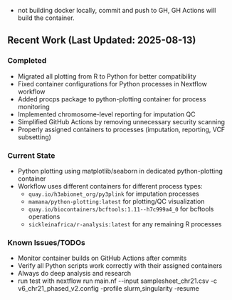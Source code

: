 - not building docker locally, commit and push to GH, GH Actions will build the container.

## Recent Work (Last Updated: 2025-08-13)

### Completed
- Migrated all plotting from R to Python for better compatibility
- Fixed container configurations for Python processes in Nextflow workflow
- Added procps package to python-plotting container for process monitoring
- Implemented chromosome-level reporting for imputation QC
- Simplified GitHub Actions by removing unnecessary security scanning
- Properly assigned containers to processes (imputation, reporting, VCF subsetting)

### Current State
- Python plotting using matplotlib/seaborn in dedicated python-plotting container
- Workflow uses different containers for different process types:
  - `quay.io/h3abionet_org/py3plink` for imputation processes
  - `mamana/python-plotting:latest` for plotting/QC visualization
  - `quay.io/biocontainers/bcftools:1.11--h7c999a4_0` for bcftools operations
  - `sickleinafrica/r-analysis:latest` for any remaining R processes

### Known Issues/TODOs
- Monitor container builds on GitHub Actions after commits
- Verify all Python scripts work correctly with their assigned containers
- Always do deep analysis and research
- run test with nextflow run main.nf --input samplesheet_chr21.csv -c v6_chr21_phased_v2.config
      -profile slurm,singularity -resume